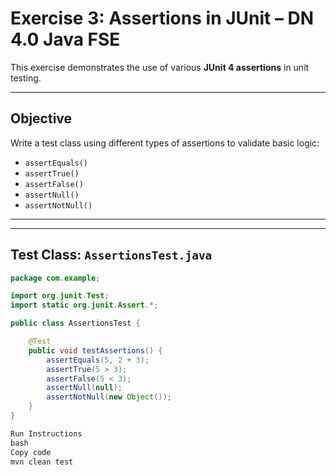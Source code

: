 #  Exercise 3: Assertions in JUnit – DN 4.0 Java FSE

This exercise demonstrates the use of various **JUnit 4 assertions** in unit testing.  

---

##  Objective

Write a test class using different types of assertions to validate basic logic:

- `assertEquals()`
- `assertTrue()`
- `assertFalse()`
- `assertNull()`
- `assertNotNull()`

---

---

##  Test Class: `AssertionsTest.java`

```java
package com.example;

import org.junit.Test;
import static org.junit.Assert.*;

public class AssertionsTest {

    @Test
    public void testAssertions() {
        assertEquals(5, 2 + 3);
        assertTrue(5 > 3);
        assertFalse(5 < 3);
        assertNull(null);
        assertNotNull(new Object());
    }
}

Run Instructions
bash
Copy code
mvn clean test


